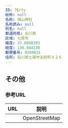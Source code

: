 ```yaml
---
ID: 7Erty
総称: null
名称: 城山神社
名称読み: null
別名: null
都道府県: 石川県
区域: 七尾市
緯度: 37.0088393
経度: 136.984138
郵便番号: 9260031
住所: 石川県七尾市古府町９２６
---
```


## その他

### 参考URL

| URL | 説明          |
| --- | ------------- |
|     | OpenStreetMap |
